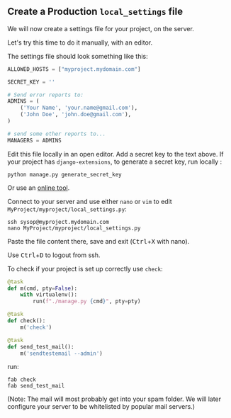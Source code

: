 ## Create a Production `local_settings` file

We will now create a settings file for your project, on the server.

Let's try this time to do it manually, with an editor.

The settings file should look something like this:

```python
ALLOWED_HOSTS = ["myproject.mydomain.com"]

SECRET_KEY = ''

# Send error reports to:
ADMINS = (
    ('Your Name', 'your.name@gmail.com'),
    ('John Doe', 'john.doe@gmail.com'),
)

# send some other reports to...
MANAGERS = ADMINS
```

Edit this file locally in an open editor.  Add a secret key to the text above.  If your project has `django-extensions`, to generate a secret key, run locally :

    python manage.py generate_secret_key

Or use an [online tool](https://www.miniwebtool.com/django-secret-key-generator/).

Connect to your server and use either `nano` or `vim` to edit `MyProject/myproject/local_settings.py`:

    ssh sysop@myproject.mydomain.com
    nano MyProject/myproject/local_settings.py

Paste the file content there, save and exit (<kbd>Ctrl</kbd>+<kbd>X</kbd> with nano).

Use <kbd>Ctrl</kbd>+<kbd>D</kbd> to logout from ssh.

To check if your project is set up correctly use `check`:

```python
@task
def m(cmd, pty=False):
    with virtualenv():
        run(f"./manage.py {cmd}", pty=pty)

@task
def check():
    m('check')

@task
def send_test_mail():
    m('sendtestemail --admin')
```

run:

    fab check
    fab send_test_mail

(Note: The mail will most probably get into your spam folder.  We will later configure your server to be whitelisted by popular mail servers.)

